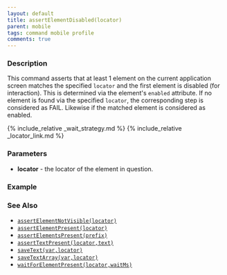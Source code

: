 ```yaml
---
layout: default
title: assertElementDisabled(locator)
parent: mobile
tags: command mobile profile
comments: true
---
```



### Description
This command asserts that at least 1 element on the current application screen matches the specified `locator` and the
first element is disabled (for interaction). This is determined via the element's `enabled` attribute. If no element
is found via the specified `locator`, the corresponding step is considered as FAIL. Likewise if the matched element
is considered as enabled.

{% include_relative _wait_strategy.md %}
{% include_relative _locator_link.md %}


### Parameters
- **locator** - the locator of the element in question.


### Example



### See Also
- [`assertElementNotVisible(locator)`](assertElementNotVisible(locator))
- [`assertElementPresent(locator)`](assertElementPresent(locator))
- [`assertElementsPresent(prefix)`](assertElementsPresent(prefix))
- [`assertTextPresent(locator,text)`](assertTextPresent(locator,text))
- [`saveText(var,locator)`](saveText(var,locator))
- [`saveTextArray(var,locator)`](saveTextArray(var,locator))
- [`waitForElementPresent(locator,waitMs)`](waitForElementPresent(locator,waitMs))
